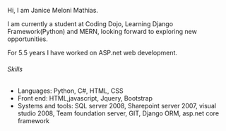 <p>Hi, I am Janice Meloni Mathias.</p>
<p>I am currently a student at Coding Dojo, Learning Django Framework(Python) and MERN, looking forward to exploring new opportunities.</p>
For 5.5 years I have worked on ASP.net web development.
<h6>Skills</h6>
<ul>
  <li>
    Languages: Python, C#, HTML, CSS</li>
  <li>Front end: HTML,javascript, Jquery, Bootstrap</li>
<li>Systems and tools: SQL server 2008, Sharepoint server 2007, visual studio 2008, Team foundation server, GIT, Django ORM, asp.net core framework</li>
  </ul>
